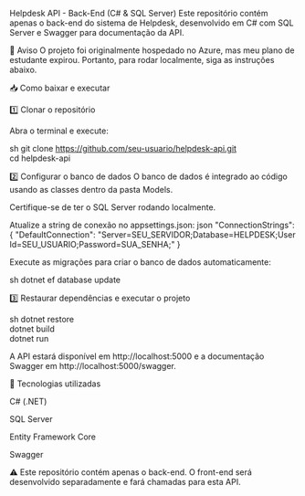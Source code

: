 Helpdesk API - Back-End (C# & SQL Server)
Este repositório contém apenas o back-end do sistema de Helpdesk, desenvolvido em C# com SQL Server e Swagger para documentação da API.

🚨 Aviso
O projeto foi originalmente hospedado no Azure, mas meu plano de estudante expirou. Portanto, para rodar localmente, siga as instruções abaixo.


📥 Como baixar e executar


1️⃣ Clonar o repositório

Abra o terminal e execute:

sh
git clone https://github.com/seu-usuario/helpdesk-api.git  
cd helpdesk-api


2️⃣ Configurar o banco de dados
O banco de dados é integrado ao código usando as classes dentro da pasta Models.

Certifique-se de ter o SQL Server rodando localmente.

Atualize a string de conexão no appsettings.json:
  json
  "ConnectionStrings": {
    "DefaultConnection": "Server=SEU_SERVIDOR;Database=HELPDESK;User Id=SEU_USUARIO;Password=SUA_SENHA;"
  }

Execute as migrações para criar o banco de dados automaticamente:

sh
  dotnet ef database update

3️⃣ Restaurar dependências e executar o projeto

sh
  dotnet restore  
  dotnet build  
  dotnet run 
  
A API estará disponível em http://localhost:5000 e a documentação Swagger em http://localhost:5000/swagger.

📌 Tecnologias utilizadas

  C# (.NET)

  SQL Server

  Entity Framework Core

  Swagger

⚠️ Este repositório contém apenas o back-end. O front-end será desenvolvido separadamente e fará chamadas para esta API.
